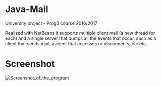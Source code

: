 # Java-Mail
University project - Prog3 course 2016/2017

Realized with NetBeans it supports multiple client mail (a new thread for each) and a single server that dumps all the events that occur, such as a client that sends mail, a client that accesses or disconnects, etc etc.

# Screenshot 

![Screenshot_of_the_program](https://drlux.github.io/Java_mail.jpg)